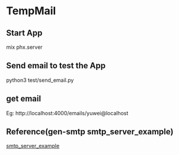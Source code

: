 # TempMail

## Start App
mix phx.server

## Send email to test the App
python3 test/send_email.py

## get email
Eg: http://localhost:4000/emails/yuwei@localhost


## Reference(gen-smtp  smtp_server_example)
[smtp_server_example](https://github.com/gen-smtp/gen_smtp/blob/1.2.0/src/smtp_server_example.erl)
